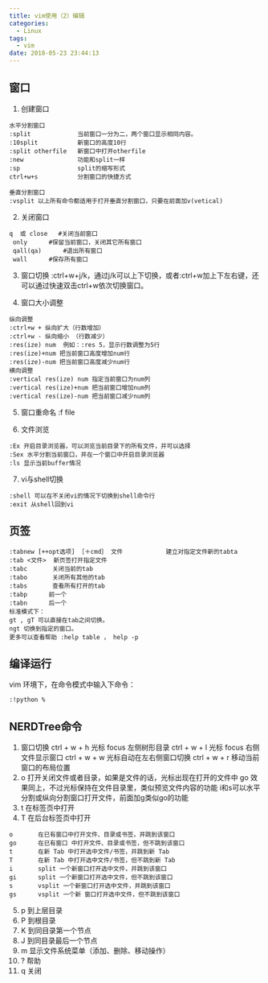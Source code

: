 ```yaml
---
title: vim使用（2）编辑
categories:
  - Linux
tags:
  - vim
date: 2018-05-23 23:44:13
---
```


## 窗口
1. 创建窗口
```
水平分割窗口
:split             当前窗口一分为二，两个窗口显示相同内容。  
:10split           新窗口的高度10行
:split otherfile   新窗口中打开otherfile   
:new               功能和split一样  
:sp                split的缩写形式  
ctrl+w+s           分割窗口的快捷方式

垂直分割窗口
:vsplit 以上所有命令都适用于打开垂直分割窗口，只要在前面加v(vetical)
```

2. 关闭窗口
```
q  或 close   #关闭当前窗口
 only      #保留当前窗口，关闭其它所有窗口
 qall(qa)      #退出所有窗口
 wall      #保存所有窗口
```


3. 窗口切换
:ctrl+w+j/k，通过j/k可以上下切换，或者:ctrl+w加上下左右键，还可以通过快速双击ctrl+w依次切换窗口。

4. 窗口大小调整
```
纵向调整
:ctrl+w + 纵向扩大（行数增加）
:ctrl+w - 纵向缩小 （行数减少）
:res(ize) num  例如：:res 5，显示行数调整为5行
:res(ize)+num 把当前窗口高度增加num行
:res(ize)-num 把当前窗口高度减少num行
横向调整
:vertical res(ize) num 指定当前窗口为num列
:vertical res(ize)+num 把当前窗口增加num列
:vertical res(ize)-num 把当前窗口减少num列
```

5. 窗口重命名
:f file

6. 文件浏览
```
:Ex 开启目录浏览器，可以浏览当前目录下的所有文件，并可以选择
:Sex 水平分割当前窗口，并在一个窗口中开启目录浏览器
:ls 显示当前buffer情况
```

7. vi与shell切换
```
:shell 可以在不关闭vi的情况下切换到shell命令行
:exit 从shell回到vi    
```

## 页签

```
:tabnew [++opt选项] ［＋cmd］ 文件            建立对指定文件新的tabta
:tab <文件>  新页签打开指定文件
:tabc       关闭当前的tab
:tabo       关闭所有其他的tab
:tabs       查看所有打开的tab
:tabp      前一个
:tabn      后一个
标准模式下：
gt , gT 可以直接在tab之间切换。
ngt 切换到指定的窗口。
更多可以查看帮助 :help table ， help -p
```

## 编译运行
vim 环境下，在命令模式中输入下命令：
```
:!python %
```

## NERDTree命令
1. 窗口切换
    ctrl + w + h    光标 focus 左侧树形目录
    ctrl + w + l    光标 focus 右侧文件显示窗口
    ctrl + w + w    光标自动在左右侧窗口切换
    ctrl + w + r    移动当前窗口的布局位置
2. o 打开关闭文件或者目录，如果是文件的话，光标出现在打开的文件中 
go 效果同上，不过光标保持在文件目录里，类似预览文件内容的功能 
i和s可以水平分割或纵向分割窗口打开文件，前面加g类似go的功能
3. t 在标签页中打开
4. T 在后台标签页中打开

```
o       在已有窗口中打开文件、目录或书签，并跳到该窗口
go      在已有窗口 中打开文件、目录或书签，但不跳到该窗口
t       在新 Tab 中打开选中文件/书签，并跳到新 Tab
T       在新 Tab 中打开选中文件/书签，但不跳到新 Tab
i       split 一个新窗口打开选中文件，并跳到该窗口
gi      split 一个新窗口打开选中文件，但不跳到该窗口
s       vsplit 一个新窗口打开选中文件，并跳到该窗口
gs      vsplit 一个新 窗口打开选中文件，但不跳到该窗口
```

5. p 到上层目录
6. P 到根目录
7. K 到同目录第一个节点
8. J 到同目录最后一个节点
9. m 显示文件系统菜单（添加、删除、移动操作）
10. ? 帮助
11. q 关闭
